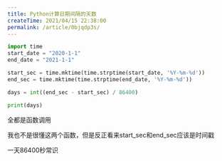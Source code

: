 ```yaml
---
title: Python计算日期间隔的天数
createTime: 2021/04/15 22:38:00
permalink: /article/0bjqdp3s/
---
```


```python
import time
start_date = "2020-1-1"
end_date = "2021-1-1"

start_sec = time.mktime(time.strptime(start_date, '%Y-%m-%d'))
end_sec = time.mktime(time.strptime(end_date, '%Y-%m-%d'))

days = int((end_sec - start_sec) / 86400)

print(days)
```

全都是函数调用

我也不是很懂这两个函数，但是反正看来start_sec和end_sec应该是时间戳

一天86400秒常识
